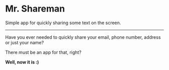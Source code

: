 # Mr. Shareman
Simple app for quickly sharing some text on the screen.
***
Have you ever needed to quickly share your email, phone number, address or just your name?

There must be an app for that, right?

**Well, now it is :)**
